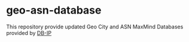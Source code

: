 # geo-asn-database

This repository provide updated Geo City and ASN MaxMind Databases provided by [DB-IP](https://db-ip.com)
